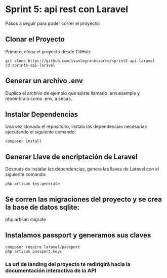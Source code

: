 # Sprint 5: api rest con Laravel

Pasos a seguir para poder correr el proyecto:

## Clonar el Proyecto

Primero, clona el proyecto desde GitHub:

    git clone https://github.com/ivanlegranbizarro/sprint5-api-laravel
    cd sprint5-api-laravel

## Generar un archivo .env
Duplica el archivo de ejemplo que existe llamado .env.example y renómbralo como .env, a secas.

## Instalar Dependencias

Una vez clonado el repositorio, instala las dependencias necesarias ejecutando el siguiente comando:

    composer install

## Generar Llave de encriptación de Laravel

Después de instalar las dependencias, genera las llaves de Laravel con el siguiente comando:

    php artisan key:generate

## Se corren las migraciones del proyecto y se crea la base de datos sqlite:

   php artisan migrate

## Instalamos passport y generamos sus claves

    composer require laravel/passport
    php artisan passport:keys

### La url de landing del proyecto te redirigirá hacia la documentación interactiva de la API
